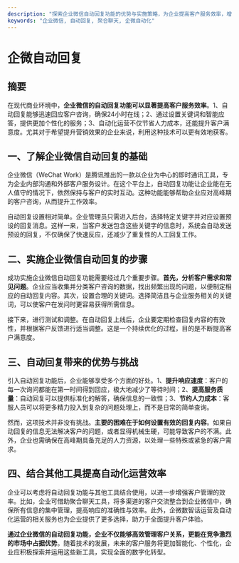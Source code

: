 ```yaml
---
description: "探索企业微信自动回复功能的优势与实施策略，为企业提高客户服务效率，增强用户体验。"
keywords: "企业微信, 自动回复, 聚合聊天, 企微自动化"
---
```

# 企微自动回复

## 摘要

在现代商业环境中，**企业微信的自动回复功能可以显著提高客户服务效率**。1、自动回复能够迅速回应客户咨询，确保24小时在线；2、通过设置关键词和智能应答，提供更加个性化的服务；3、自动化运营不仅节省人力成本，还能提升客户满意度。尤其对于希望提升营销效果的企业来说，利用这种技术可以更有效地获客。

## 一、了解企业微信自动回复的基础

企业微信（WeChat Work）是腾讯推出的一款以企业为中心的即时通讯工具，专为企业内部沟通和外部客户服务设计。在这个平台上，自动回复功能让企业能在无人值守的情况下，依然保持与客户的实时互动。这种功能能够帮助企业应对高峰期的客户咨询，从而提升工作效率。

自动回复设置相对简单。企业管理员只需进入后台，选择特定关键字并对应设置预设的回复消息。这样一来，当客户发送包含这些关键字的信息时，系统会自动发送预设的回复，不仅确保了快速反应，还减少了重复性的人工回复工作。

## 二、实施企业微信自动回复的步骤

成功实施企业微信自动回复功能需要经过几个重要步骤。**首先，分析客户需求和常见问题**。企业应当收集并分类客户咨询的数据，找出频繁出现的问题，以便制定相应的自动回复内容。其次，设置合理的关键词。选择简洁且与企业服务相关的关键词，可以使客户在发问时更容易获得所需信息。

接下来，进行测试和调整。在自动回复上线后，企业要定期检查回复内容的有效性，并根据客户反馈进行适当调整。这是一个持续优化的过程，目的是不断提高客户满意度。

## 三、自动回复带来的优势与挑战

引入自动回复功能后，企业能够享受多个方面的好处。1、**提升响应速度**：客户的每一次询问都能在第一时间得到回应，极大地减少了等待时间；2、**提高服务质量**：自动回复可以提供标准化的解答，确保信息的一致性；3、**节约人力成本**：客服人员可以将更多精力投入到复杂的问题处理上，而不是日常的简单查询。

然而，这项技术并非没有挑战。**主要的困难在于如何设置有效的回复内容**。如果自动回复的信息无法解决客户的问题，或者显得机械生硬，可能导致客户的不满。此外，企业也需确保在高峰期具备充足的人力资源，以处理一些特殊或紧急的客户需求。

## 四、结合其他工具提高自动化运营效率

企业可以考虑将自动回复功能与其他工具结合使用，以进一步增强客户管理的效率。比如，企业可借助聚合聊天工具，将多渠道的客户交流整合到企业微信中，确保所有信息的集中管理，提高响应的准确性与效率。此外，企微数智话运营及自动化运营的相关服务也为企业提供了更多选择，助力于全面提升客户体验。

**通过企业微信的自动回复功能，企业不仅能够高效管理客户关系，更能在竞争激烈的市场中占据优势**。随着技术的发展，未来的客户服务将更加智能化、个性化，企业应积极探索并运用这些新工具，实现全面的数字化转型。
